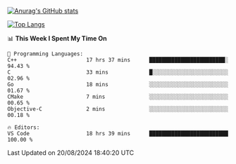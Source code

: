 [![Anurag's GitHub stats](https://github-readme-stats.vercel.app/api?username=wugouzi&count_private=true)](https://github.com/anuraghazra/github-readme-stats)

[![Top Langs](https://github-readme-stats.vercel.app/api/top-langs/?username=wugouzi&layout=compact&count_private=true&hide=html)](https://github.com/anuraghazra/github-readme-stats)

<!--START_SECTION:waka-->
📊 **This Week I Spent My Time On** 

```text
💬 Programming Languages: 
C++                      17 hrs 37 mins      ████████████████████████░   94.43 % 
C                        33 mins             █░░░░░░░░░░░░░░░░░░░░░░░░   02.96 % 
Go                       18 mins             ░░░░░░░░░░░░░░░░░░░░░░░░░   01.67 % 
CMake                    7 mins              ░░░░░░░░░░░░░░░░░░░░░░░░░   00.65 % 
Objective-C              2 mins              ░░░░░░░░░░░░░░░░░░░░░░░░░   00.18 % 

🔥 Editors: 
VS Code                  18 hrs 39 mins      █████████████████████████   100.00 % 
```


 Last Updated on 20/08/2024 18:40:20 UTC
<!--END_SECTION:waka-->

<!--
**wugouzi/wugouzi** is a ✨ _special_ ✨ repository because its `README.md` (this file) appears on your GitHub profile.

Here are some ideas to get you started:

- 🔭 I’m currently working on ...
- 🌱 I’m currently learning ...
- 👯 I’m looking to collaborate on ...
- 🤔 I’m looking for help with ...
- 💬 Ask me about ...
- 📫 How to reach me: ...
- 😄 Pronouns: ...
- ⚡ Fun fact: ...
-->
